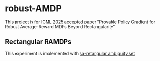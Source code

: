 # robust-AMDP
This project is for ICML 2025 accepted paper "Provable Policy Gradient for Robust Average-Reward MDPs Beyond Rectangularity"
## Rectangular RAMDPs
This experiment is implemented with [sa-retangular ambiguity set](https://github.com/Charliez7/robust-AMDP/blob/main/sa_comparison_for_amdp.py)

